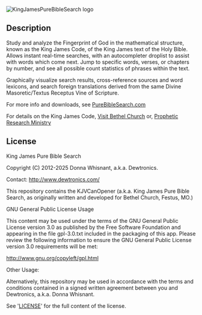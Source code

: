 ![KingJamesPureBibleSearch logo](./programs/KJVCanOpener/images/BethelPictures/king-james-purebiblesearch_logo_250x169.png)

Description
-----------

Study and analyze the Fingerprint of God in the mathematical structure, known as the King James Code, of the King James text of the Holy Bible. Allows instant real-time searches, with an autocompleter droplist to assist with words which come next. Jump to specific words, verses, or chapters by number, and see all possible count statistics of phrases within the text.

Graphically visualize search results, cross-reference sources and word lexicons, and search foreign translations derived from the same Divine Masoretic/Textus Receptus Vine of Scripture.

For more info and downloads, see [PureBibleSearch.com](http://www.purebiblesearch.com/)

For details on the King James Code, [Visit Bethel Church](http://visitbethelchurch.com/) or, [Prophetic Research Ministry](http://propheticresearchministry.com/)


License
-------

King James Pure Bible Search

Copyright (C) 2012-2025 Donna Whisnant, a.k.a. Dewtronics.

Contact: <http://www.dewtronics.com/>

This repository contains the KJVCanOpener (a.k.a. King James Pure Bible
Search, as originally written and developed for Bethel Church, Festus, MO.)

GNU General Public License Usage

This content may be used under the terms of the GNU General Public License
version 3.0 as published by the Free Software Foundation and appearing
in the file gpl-3.0.txt included in the packaging of this app. Please
review the following information to ensure the GNU General Public License
version 3.0 requirements will be met:

<http://www.gnu.org/copyleft/gpl.html>


Other Usage:

Alternatively, this repository may be used in accordance with the terms
and conditions contained in a signed written agreement between you and
Dewtronics, a.k.a. Donna Whisnant.

See '[LICENSE](./LICENSE.txt)' for the full content of the license.
